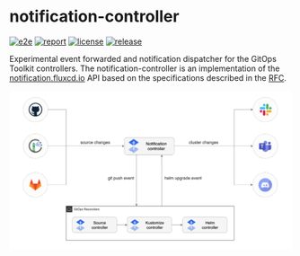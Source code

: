 # notification-controller

[![e2e](https://github.com/fluxcd/notification-controller/workflows/e2e/badge.svg)](https://github.com/fluxcd/notification-controller/actions)
[![report](https://goreportcard.com/badge/github.com/fluxcd/notification-controller)](https://goreportcard.com/report/github.com/fluxcd/notification-controller)
[![license](https://img.shields.io/github/license/fluxcd/notification-controller.svg)](https://github.com/fluxcd/notification-controller/blob/master/LICENSE)
[![release](https://img.shields.io/github/release/fluxcd/notification-controller/all.svg)](https://github.com/fluxcd/notification-controller/releases)

Experimental event forwarded and notification dispatcher for the GitOps Toolkit controllers.
The notification-controller is an implementation of the [notification.fluxcd.io](docs/spec/v1alpha1/README.md)
API based on the specifications described in the [RFC](docs/spec/README.md).

![overview](docs/diagrams/notification-controller-overview.png)
